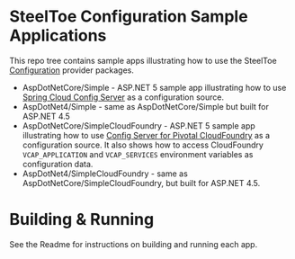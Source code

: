 # SteelToe Configuration Sample Applications
This repo tree contains sample apps illustrating how to use the SteelToe [Configuration](https://github.com/SteelToeOSS/Configuration) provider packages.
* AspDotNetCore/Simple - ASP.NET 5 sample app illustrating how to use [Spring Cloud Config Server](http://projects.spring.io/spring-cloud/docs/1.0.3/spring-cloud.html#_spring_cloud_config) as a configuration source.
* AspDotNet4/Simple - same as AspDotNetCore/Simple but built for ASP.NET 4.5
* AspDotNetCore/SimpleCloudFoundry - ASP.NET 5 sample app illustrating how to use [Config Server for Pivotal CloudFoundry](https://docs.pivotal.io/spring-cloud-services/index.html) as a configuration source. It also shows how to access CloudFoundry `VCAP_APPLICATION` and `VCAP_SERVICES` environment variables as configuration data.
* AspDotNet4/SimpleCloudFoundry - same as AspDotNetCore/SimpleCloudFoundry, but built for ASP.NET 4.5.

# Building & Running
See the Readme for instructions on building and running each app.
